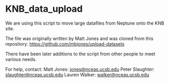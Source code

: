 # KNB_data_upload
We are using this script to move large datafiles from Neptune onto the KNB site.

The file was originally written by Matt Jones and was cloned from this repository: https://github.com/mbjones/upload-datasets

There have been later additions to the script from other people to meet various needs.

For help, contact:
Matt Jones: jones@nceas.ucsb.edu
Peter Slaughter: slaughter@nceas.ucsb.edu
Lauren Walker: walker@nceas.ucsb.edu
